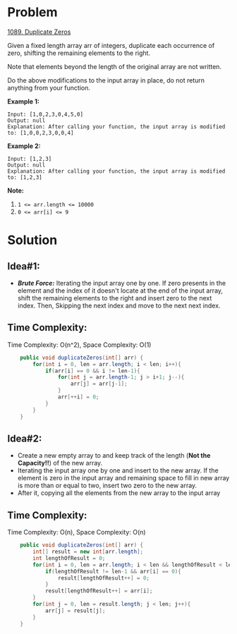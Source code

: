# Problem
[1089. Duplicate Zeros](https://leetcode.com/problems/duplicate-zeros/)

Given a fixed length array arr of integers, duplicate each occurrence of zero, shifting the remaining elements to the right.

Note that elements beyond the length of the original array are not written.

Do the above modifications to the input array in place, do not return anything from your function.
 

**Example 1:**
```text
Input: [1,0,2,3,0,4,5,0]
Output: null
Explanation: After calling your function, the input array is modified to: [1,0,0,2,3,0,0,4]
```

**Example 2:**
```text
Input: [1,2,3]
Output: null
Explanation: After calling your function, the input array is modified to: [1,2,3]
 ```

**Note:**

1. ```1 <= arr.length <= 10000```
2. ```0 <= arr[i] <= 9```


# Solution
## Idea#1:
* ***Brute Force:*** Iterating the input array one by one. If zero presents in the element and the index of it doesn't locate at the end of the input array, shift the remaining elements to the right and insert zero to the next index. Then, Skipping the next index and move to the next next index.
##  Time Complexity:
Time Complexity: O(n^2), Space Complexity: O(1)

```java
    public void duplicateZeros(int[] arr) {
        for(int i = 0, len = arr.length; i < len; i++){
            if(arr[i] == 0 && i != len-1){
                for(int j = arr.length-1; j > i+1; j--){
                    arr[j] = arr[j-1];
                }
                arr[++i] = 0;
            }
        }
    }
```

## Idea#2:
* Create a new empty array to and keep track of the length (**Not the Capacity!!**) of the new array. 
* Iterating the input array one by one and insert to the new array. If the element is zero in the input array and remaining space to fill in new array is more than or equal to two, insert two zero to the new array. 
* After it, copying all the elements from the new array to the input array
##  Time Complexity:
Time Complexity: O(n), Space Complexity: O(n)

```java
    public void duplicateZeros(int[] arr) {
        int[] result = new int[arr.length];
        int lengthOfResult = 0;
        for(int i = 0, len = arr.length; i < len && lengthOfResult < len; i++){
            if(lengthOfResult != len-1 && arr[i] == 0){
                result[lengthOfResult++] = 0;
            }
            result[lengthOfResult++] = arr[i];
        }
        for(int j = 0, len = result.length; j < len; j++){
            arr[j] = result[j];
        }
    }
```
